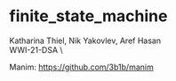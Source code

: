 # finite_state_machine

Katharina Thiel, Nik Yakovlev, Aref Hasan
\
WWI-21-DSA
\

Manim: https://github.com/3b1b/manim
